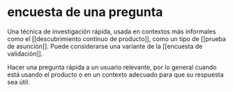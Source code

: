 # encuesta de una pregunta
Una técnica de investigación rápida, usada en contextos más informales como el [[descubrimiento continuo de producto]], como un tipo de [[prueba de asunción]]. Puede considerarse una variante de la [[encuesta de validación]].

Hacer una pregunta rápida a un usuario relevante, por lo general cuando está usando el producto o en un contexto adecuado para que su respuesta sea útil.
